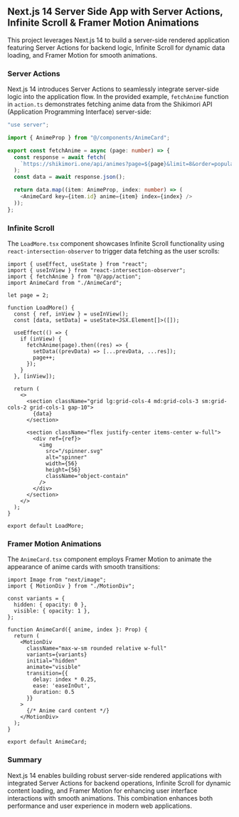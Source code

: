 ## Next.js 14 Server Side App with Server Actions, Infinite Scroll & Framer Motion Animations

This project leverages Next.js 14 to build a server-side rendered application featuring Server Actions for backend logic, Infinite Scroll for dynamic data loading, and Framer Motion for smooth animations.

### Server Actions

Next.js 14 introduces Server Actions to seamlessly integrate server-side logic into the application flow. In the provided example, `fetchAnime` function in `action.ts` demonstrates fetching anime data from the Shikimori API (Application Programming Interface) server-side:

```typescript
"use server";

import { AnimeProp } from "@/components/AnimeCard";

export const fetchAnime = async (page: number) => {
  const response = await fetch(
    `https://shikimori.one/api/animes?page=${page}&limit=8&order=popularity`
  );
  const data = await response.json();

  return data.map((item: AnimeProp, index: number) => (
    <AnimeCard key={item.id} anime={item} index={index} />
  ));
};
```

### Infinite Scroll

The `LoadMore.tsx` component showcases Infinite Scroll functionality using `react-intersection-observer` to trigger data fetching as the user scrolls:

```tsx
import { useEffect, useState } from "react";
import { useInView } from "react-intersection-observer";
import { fetchAnime } from "@/app/action";
import AnimeCard from "./AnimeCard";

let page = 2;

function LoadMore() {
  const { ref, inView } = useInView();
  const [data, setData] = useState<JSX.Element[]>([]);

  useEffect(() => {
    if (inView) {
      fetchAnime(page).then((res) => {
        setData((prevData) => [...prevData, ...res]);
        page++;
      });
    }
  }, [inView]);

  return (
    <>
      <section className="grid lg:grid-cols-4 md:grid-cols-3 sm:grid-cols-2 grid-cols-1 gap-10">
        {data}
      </section>

      <section className="flex justify-center items-center w-full">
        <div ref={ref}>
          <img
            src="/spinner.svg"
            alt="spinner"
            width={56}
            height={56}
            className="object-contain"
          />
        </div>
      </section>
    </>
  );
}

export default LoadMore;
```

### Framer Motion Animations

The `AnimeCard.tsx` component employs Framer Motion to animate the appearance of anime cards with smooth transitions:

```tsx
import Image from "next/image";
import { MotionDiv } from "./MotionDiv";

const variants = {
  hidden: { opacity: 0 },
  visible: { opacity: 1 },
};

function AnimeCard({ anime, index }: Prop) {
  return (
    <MotionDiv
      className="max-w-sm rounded relative w-full"
      variants={variants}
      initial="hidden"
      animate="visible"
      transition={{
        delay: index * 0.25,
        ease: 'easeInOut',
        duration: 0.5
      }}
    >
      {/* Anime card content */}
    </MotionDiv>
  );
}

export default AnimeCard;
```

### Summary

Next.js 14 enables building robust server-side rendered applications with integrated Server Actions for backend operations, Infinite Scroll for dynamic content loading, and Framer Motion for enhancing user interface interactions with smooth animations. This combination enhances both performance and user experience in modern web applications.
